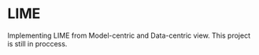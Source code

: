 # LIME

Implementing LIME from Model-centric and Data-centric view. This project is still in proccess.
